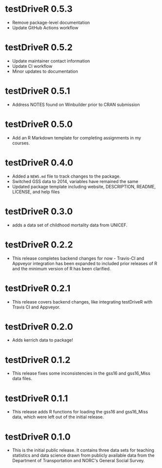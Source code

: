 # testDriveR 0.5.3

* Remove package-level documentation
* Update GitHub Actions workflow

# testDriveR 0.5.2

* Update maintainer contact information
* Update CI workflow
* Minor updates to documentation

# testDriveR 0.5.1

* Address NOTES found on Winbuilder prior to CRAN submission

# testDriveR 0.5.0

* Add an R Markdown template for completing assignments in my courses.

# testDriveR 0.4.0

* Added a `NEWS.md` file to track changes to the package.
* Switched GSS data to 2014, variables have remained the same
* Updated package template including website, DESCRIPTION, README, LICENSE, and help files

# testDriveR 0.3.0

* adds a data set of childhood mortality data from UNICEF.

# testDriveR 0.2.2

* This release completes backend changes for now - Travis-CI and Appveyor integration has been expanded to included prior releases of R and the minimum version of R has been clarified.

# testDriveR 0.2.1

* This release covers backend changes, like integrating testDriveR with Travis CI and Appveyor.

# testDriveR 0.2.0

* Adds kerrich data to package!

# testDriveR 0.1.2

* This release fixes some inconsistencies in the gss16 and gss16_Miss data files.

# testDriveR 0.1.1

* This release adds R functions for loading the gss16 and gss16_Miss data, which were left out of the initial release.

# testDriveR 0.1.0

* This is the initial public release. It contains three data sets for teaching statistics and data science drawn from publicly available data from the Department of Transportation and NORC's General Social Survey.

